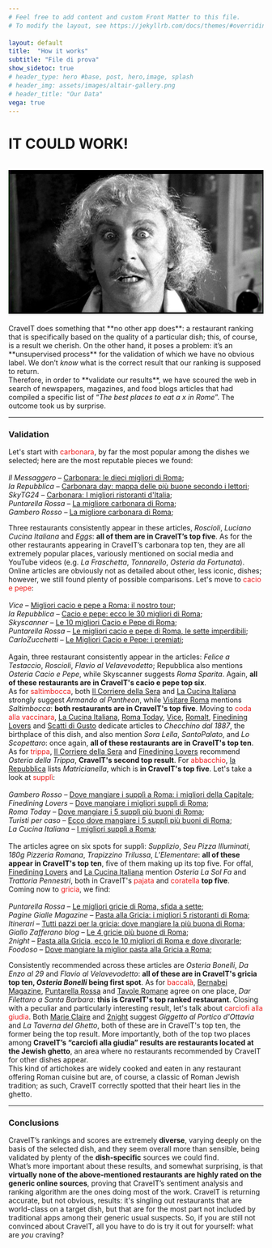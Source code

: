 ```yaml
---
# Feel free to add content and custom Front Matter to this file.
# To modify the layout, see https://jekyllrb.com/docs/themes/#overriding-theme-defaults

layout: default
title:  "How it works"
subtitle: "File di prova"
show_sidetoc: true
# header_type: hero #base, post, hero,image, splash
# header_img: assets/images/altair-gallery.png
# header_title: "Our Data"
vega: true
---
```



# **IT COULD WORK!**

<br>
<center>
<img  width="600px" style="margin: 0px 35px 0px 0px;" src="assets/images/itcouldwork.jpg">
</center>
<br>
CraveIT does something that **no other app does**: a restaurant ranking that is specifically based on the quality of a particular dish; this, of course, is a result we cherish. On the other hand, it poses a problem: it’s an **unsupervised process** for the validation of which we have no obvious label. We don’t <i>know</i> what is the correct result that our ranking is supposed to return.
<br>
Therefore, in order to **validate our results**, we have scoured the web in search of newspapers, magazines, and food blogs articles that had compiled a specific list of “<i>The best places to eat a x in Rome</i>”. The outcome took us by surprise.
<br>
<hr>

### Validation
Let's start with <span style="color: #ed1a1a;">carbonara</span>, by far the most popular among the dishes we selected; here are the most reputable pieces we found:
<br>
<br>
<i>Il Messaggero</i> – [Carbonara: le dieci migliori di Roma](https://www.ilmessaggero.it/ristoranti/carbonara_le_dieci_migliori_di_roma_da_roscioli_pipero_al_rex-186966.html);
<br>
<i>la Repubblica</i> – [Carbonara day: mappa delle più buone secondo i lettori](https://roma.repubblica.it/cronaca/2021/04/06/news/carbonara_day_mappa_piu_buone_roma_secondo_lettori-295264786/ );
<br>
<i>SkyTG24</i> – [Carbonara: I migliori ristoranti d'Italia](https://tg24.sky.it/lifestyle/2024/04/06/carbonara-migliori-ristoranti-italia );
<br>
<i>Puntarella Rossa</i> – [La migliore carbonara di Roma](https://www.puntarellarossa.it/2016/04/18/la-migliore-carbonara-di-roma/#:~:text=TRASTEVERE-,Eggs,prime%2C%20ma%20anche%20le%20varianti. );
<br>
<i>Gambero Rosso</i> – [La migliore carbonara di Roma](https://www.gamberorosso.it/notizie/classifiche/la-migliore-carbonara-di-roma-la-classifica-dopo-21-test-in-4-giorni/ );
<br>

Three restaurants consistently appear in these articles, <i>Roscioli</i>, <i>Luciano Cucina Italiana</i> and <i>Eggs</i>: **all of them are in CraveIT’s top five**. As for the other restaurants appearing in CraveIT’s carbonara top ten, they are all extremely popular places, variously mentioned on social media and YouTube videos (e.g. <i>La Fraschetta</i>, <i>Tonnarello</i>, <i>Osteria da Fortunata</i>).
<br>
Online articles are obviously not as detailed about other, less iconic, dishes; however, we still found plenty of possible comparisons.
Let's move to <span style="color: #ed1a1a;">cacio e pepe</span>:
<br>
<br>
<i>Vice</i> – [Migliori cacio e pepe a Roma: il nostro tour](https://www.vice.com/it/article/bvmqy4/cacio-e-pepe-migliori-roma);
<br>
<i>la Repubblica</i> – [Cacio e pepe: ecco le 30 migliori di Roma](https://www.repubblica.it/sapori/2020/02/12/news/le_migliori_cacio_e_pepe_di_roma-247152831/ );
<br>
<i>Skyscanner</i> – [Le 10 migliori Cacio e Pepe di Roma](https://www.skyscanner.it/notizie/le-10-migliori-cacio-e-pepe-di-roma );
<br>
<i>Puntarella Rossa</i> – [Le migliori cacio e pepe di Roma, le sette imperdibili](https://www.puntarellarossa.it/2019/01/10/le-migliori-cacio-e-pepe-di-roma-le-sette-imperdibili-con-ingredienti-e-prezzi/ );
<br>
<i>CarloZucchetti</i> – [Le Migliori Cacio e Pepe: i premiati](https://www.carlozucchetti.it/50-top-italy-2024-le-migliori-cacio-e-pepe-i-premiati/ );
<br>
<br>
Again, three restaurant consistently appear in the articles: <i>Felice a Testaccio</i>, <i>Roscioli</i>, <i>Flavio al Velavevodetto</i>; Repubblica also mentions <i>Osteria Cacio e Pepe</i>, while Skyscanner suggests <i>Roma Sparita</i>. Again, **all of these restaurants are in CraveIT's cacio e pepe top six**.
<br>
As for <span style="color: #ed1a1a;">saltimbocca</span>, both [Il Corriere della Sera](https://www.corriere.it/cook/news/cards/roma-migliori-trattorie-secondo-guida-michelin/migliori-trattorie-roma-armando-pantheon.shtml) and [La Cucina Italiana](https://www.lacucinaitaliana.it/article/saltimbocca-alla-romana-ricetta-armando-al-pantheon/) strongly suggest <i>Armando al Pantheon</i>, 
while [Visitare Roma](https://www.lacucinaitaliana.it/article/saltimbocca-alla-romana-ricetta-armando-al-pantheon/) mentions <i>Saltimbocca</i>: **both restaurants are in CraveIT's top five**.
Moving to <span style="color: #ed1a1a;">coda alla vaccinara</span>, [La Cucina Italiana](https://www.lacucinaitaliana.it/dove-mangiare-roma-coda-vaccinara-oma/), [Roma Today](https://www.romatoday.it/cibo/dove-mangiare/da-checchino-testaccio-migliore-coda-vaccinara.html), [Vice](https://www.vice.com/it/article/m7apmb/coda-alla-vaccinara-checchino-dal-1887), [RomaIt](https://www.romait.it/coda-alla-vaccinara-la-migliore-di-roma-la-trovi-in-un-localino-nascosto-la-ricetta-lhanno-inventata-qui.html), [Finedining Lovers](https://www.finedininglovers.it/articolo/ristoranti-quinto-quarto-frattaglie-roma-lista) and [Scatti di Gusto](https://www.scattidigusto.it/ristoranti/dove-mangiare-la-coda-alla-vaccinara-a-roma-tradizione-e-trattorie/) 
dedicate articles to <i>Checchino dal 1887</i>, the birthplace of this dish, and also mention <i>Sora Lella</i>, <i>SantoPalato</i>, and <i>Lo Scopettaro</i>: once again, **all of these restaurants are in CraveIT's top ten**. 
As for <span style="color: #ed1a1a;">trippa</span>, [Il Corriere della Sera](https://www.corriere.it/cook/news/cards/roma-dove-mangiare-bene-meno-40-euro-secondo-guida-michelin/mangiare-roma-meno-40-euro-osteria-trippa.shtml) and [Finedining Lovers](https://www.finedininglovers.it/articolo/ristoranti-quinto-quarto-frattaglie-roma-lista) recommend <i>Osteria della Trippa</i>, **CraveIT's second top result**.
For <span style="color: #ed1a1a;">abbacchio</span>, [la Repubblica](https://www.repubblica.it/sapori/2019/05/30/news/itinerari_gastronomici_ricette_tradizionali_lazio_abbacchio-227331233/) lists <i>Matricianella</i>, which is **in CraveIT's top five**.
Let's take a look at <span style="color: #ed1a1a;">supplì</span>:
<br>
<br>
<i>Gambero Rosso</i> – [Dove mangiare i supplì a Roma: i migliori della Capitale](https://www.gamberorosso.it/notizie/classifiche/dove-mangiare-suppli-a-roma-i-migliori-della-capitale/);
<br>
<i>Finedining Lovers</i> – [Dove mangiare i migliori supplì di Roma](https://www.finedininglovers.it/mappa/migliori-suppli-roma-dove-mangiarli );
<br>
<i>Roma Today</i> – [Dove mangiare i 5 supplì più buoni di Roma](https://www.romatoday.it/eventi/de-magna-e-beve/migliori-suppli-roma.html );
<br>
<i>Turisti per caso</i> – [Ecco dove mangiare i 5 supplì più buoni di Roma](https://turistipercaso.it/news/ecco-dove-mangiare-i-5-suppli-piu-buoni-di-roma.html );
<br>
<i>La Cucina Italiana</i> – [I migliori supplì a Roma](https://www.lacucinaitaliana.it/news/in-primo-piano/dove-mangiare-i-suppli-a-roma/ );
<br>
<br>
The articles agree on six spots for supplì: <i>Supplizio</i>, <i>Seu Pizza Illuminati</i>, <i>180g Pizzeria Romana</i>, <i>Trapizzino Trilussa</i>, <i>L'Elementare</i>: **all of these appear in CraveIT's top ten**, five of them making up its top five.
For offal, [Finedining Lovers](https://www.finedininglovers.it/articolo/ristoranti-quinto-quarto-frattaglie-roma-lista) and [La Cucina Italiana](https://www.lacucinaitaliana.it/storie/piatti-tipici/roma-quinto-quarto/#:~:text=Una%20pajata%20di%20tutto%20rispetto,due%20passi%20da%20San%20Giovanni.) mention <i>Osteria La Sol Fa</i> and <i>Trattoria Pennestri</i>, both in CraveIT's <span style="color: #ed1a1a;">pajata</span> and <span style="color: #ed1a1a;">coratella</span> **top five**.
<br>
Coming now to <span style="color: #ed1a1a;">gricia</span>, we find:
<br>
<br>
<i>Puntarella Rossa</i> – [Le migliori gricie di Roma, sfida a sette](https://www.puntarellarossa.it/2019/10/29/le-migliori-gricie-di-roma-sfida-a-sette-con-prezzi-e-classifica/);
<br>
<i>Pagine Gialle Magazine</i> – [Pasta alla Gricia: i migliori 5 ristoranti di Roma](https://www.paginegialle.it/magazine/food/pasta-alla-gricia-i-migliori-5-ristoranti-di-roma-9190#:~:text=In%20zona%20Roma%20est%2C%20la,davvero%20di%20tutte%20le%20tasche. );
<br>
<i>Itinerari</i> – [Tutti pazzi per la gricia: dove mangiare la più buona di Roma](https://www.itinerari.it/turismo-enogastronomico/tutti-pazzi-per-la-gricia-dove-mangiare-la-piu-buona-di-roma.html );
<br>
<i>Giallo Zafferano blog</i> – [Le 4 gricie più buone di Roma](https://blog.giallozafferano.it/unacucinadasingle/le-4-gricie-piu-buone-di-roma/#google_vignette );
<br>
<i>2night</i> – [Pasta alla Gricia, ecco le 10 migliori di Roma e dove divorarle](https://2night.it/a4e613-/la-classifica-delle-mie-10-gricie-preferite-roma.html );
<br>
<i>Foodoso</i> – [Dove mangiare la miglior pasta alla Gricia a Roma](https://www.foodoso.com/miglior-pasta-gricia-roma );
<br>

Consistently recommended across these articles are <i>Osteria Bonelli</i>, <i>Da Enzo al 29</i> and <i>Flavio al Velavevodetto</i>: **all of these are in CraveIT's gricia top ten, <i>Osteria Bonelli</i> being first spot**.
As for <span style="color: #ed1a1a;">baccalà</span>, [Bernabei Magazine](https://magazine.bernabei.it/dove-bere-e-mangiare/dove-mangiare-il-miglior-baccala-fritto-a-roma/), [Puntarella Rossa](https://www.puntarellarossa.it/2017/11/24/dove-mangiare-il-baccala-a-roma/) and [Tavole Romane](https://www.tavoleromane.it/cucina-romanesca-baccala-dove-mangiare-filetti-fritti-roma/) agree on one place, <i>Dar Filettaro a Santa Barbara</i>: **this is CraveIT's top ranked restaurant**.
Closing with a peculiar and particularly interesting result, let's talk about <span style="color: #ed1a1a;">carciofi alla giudia</span>. Both [Marie Claire](https://www.marieclaire.it/food/g36378665/migliori-carciofi-alla-giudia/) and [2night](https://2night.it/81c141-/il-carciofo-alla-giudia-indirizzi-dove-mangiarlo-roma.html) suggest <i>Giggetto al Portico d'Ottavia</i> and <i>La Taverna del Ghetto</i>, both of these are in CraveIT's top ten, the former being the top result.
More importantly, both of the top two places among **CraveIT’s “carciofi alla giudia” results are restaurants located at the Jewish ghetto**, an area where no restaurants recommended by CraveIT for other dishes appear.
<br>
This kind of artichokes are widely cooked and eaten in any restaurant offering Roman cuisine but are, of course, a classic of  Roman Jewish tradition; as such, CraveIT correctly spotted that their heart lies in the ghetto.
<br>
<hr>

### Conclusions
CraveIT’s rankings and scores are extremely **diverse**, varying deeply on the basis of the selected dish, and they seem overall more than sensible, being validated by plenty of the **dish-specific** sources we could find.
<br>
What’s more important about these results, and somewhat surprising, is that **virtually none of the above-mentioned restaurants are highly rated on the generic online sources**, proving that CraveIT’s sentiment analysis and ranking algorithm are the ones doing most of the work. 
CraveIT is returning accurate, but not obvious, results: it's singling out restaurants that are world-class on a target dish, but that are for the most part not included by traditional apps among their generic usual suspects. So, if you are still not convinced about CraveIT, all you have to do is try it out for yourself: what are <i>you</i> craving?
<br>
<br>